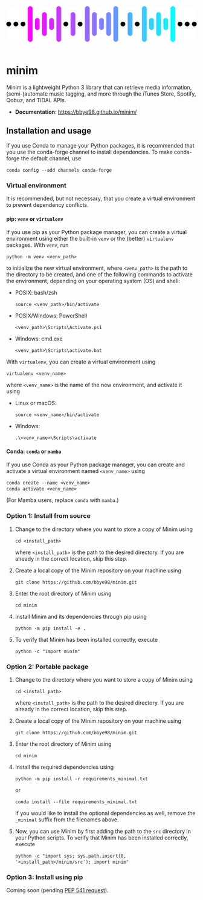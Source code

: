 <picture>
  <source media="(prefers-color-scheme: dark)" 
   srcset="https://raw.githubusercontent.com/bbye98/minim/main/assets/logo_dark.svg">
  <source media="(prefers-color-scheme: light)" 
   srcset="https://raw.githubusercontent.com/bbye98/minim/main/assets/logo_light.svg">
  <img alt="minim logo" 
   src="https://raw.githubusercontent.com/bbye98/minim/main/assets/logo_light.svg">
</picture>
<br></br>

# minim

Minim is a lightweight Python 3 library that can retrieve media information,
(semi-)automate music tagging, and more through the iTunes Store, Spotify,
Qobuz, and TIDAL APIs.

* **Documentation**: https://bbye98.github.io/minim/

## Installation and usage

If you use Conda to manage your Python packages, it is recommended that 
you use the conda-forge channel to install dependencies. To make 
conda-forge the default channel, use

    conda config --add channels conda-forge

### Virtual environment

It is recommended, but not necessary, that you create a virtual 
environment to prevent dependency conflicts.

#### pip: `venv` or `virtualenv`

If you use pip as your Python package manager, you can create a virtual 
environment using either the built-in `venv` or the (better) `virtualenv`
packages. With `venv`, run

    python -m venv <venv_path>

to initialize the new virtual environment, where `<venv_path>` is the 
path to the directory to be created, and one of the following commands 
to activate the environment, depending on your operating system (OS) and 
shell:

* POSIX: bash/zsh

      source <venv_path>/bin/activate

* POSIX/Windows: PowerShell

      <venv_path>\Scripts\Activate.ps1

* Windows: cmd.exe

      <venv_path>\Scripts\activate.bat

With `virtualenv`, you can create a virtual environment using

    virtualenv <venv_name>

where `<venv_name>` is the name of the new environment, and activate it 
using

* Linux or macOS:

      source <venv_name>/bin/activate

* Windows: 

      .\<venv_name>\Scripts\activate

#### Conda: `conda` or `mamba`

If you use Conda as your Python package manager, you can create and 
activate a virtual environment named `<venv_name>` using

    conda create --name <venv_name>
    conda activate <venv_name>

(For Mamba users, replace `conda` with `mamba`.)

### Option 1: Install from source

 1. Change to the directory where you want to store a copy of Minim 
    using

        cd <install_path>

    where `<install_path>` is the path to the desired directory. If you
    are already in the correct location, skip this step.

 2. Create a local copy of the Minim repository on your machine using

        git clone https://github.com/bbye98/minim.git

 3. Enter the root directory of Minim using

        cd minim

 4. Install Minim and its dependencies through pip using

        python -m pip install -e .

 5. To verify that Minim has been installed correctly, execute

        python -c "import minim"

### Option 2: Portable package

 1. Change to the directory where you want to store a copy of Minim 
    using

        cd <install_path>

    where `<install_path>` is the path to the desired directory. If you
    are already in the correct location, skip this step.

 2. Create a local copy of the Minim repository on your machine using

        git clone https://github.com/bbye98/minim.git

 3. Enter the root directory of Minim using

        cd minim

 4. Install the required dependencies using

        python -m pip install -r requirements_minimal.txt

    or

        conda install --file requirements_minimal.txt

    If you would like to install the optional dependencies as well,
    remove the `_minimal` suffix from the filenames above.

 5. Now, you can use Minim by first adding the path to the `src` 
    directory in your Python scripts. To verify that Minim has been 
    installed correctly, execute

        python -c "import sys; sys.path.insert(0, '<install_path>/minim/src'); import minim"

### Option 3: Install using pip

Coming soon (pending [PEP 541 request](https://github.com/pypi/support/issues/3068)).